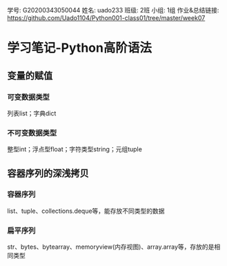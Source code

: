 学号: G20200343050044
姓名: uado233
班级: 2班
小组: 1组
作业&总结链接: https://github.com/Uado1104/Python001-class01/tree/master/week07

# 学习笔记-Python高阶语法
## 变量的赋值
### 可变数据类型
列表list；字典dict
### 不可变数据类型
整型int；浮点型float；字符类型string；元组tuple

## 容器序列的深浅拷贝
### 容器序列
list、tuple、collections.deque等，能存放不同类型的数据
### 扁平序列
str、bytes、bytearray、memoryview(内存视图)、array.array等，存放的是相同类型